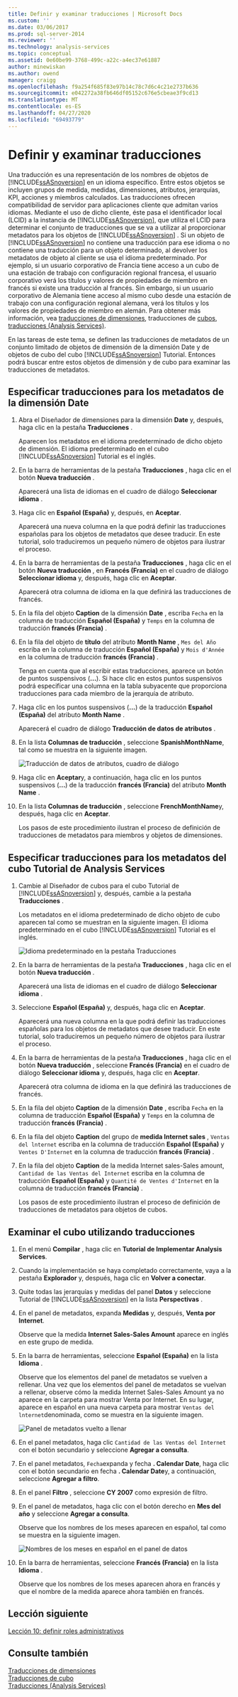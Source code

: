 ```yaml
---
title: Definir y examinar traducciones | Microsoft Docs
ms.custom: ''
ms.date: 03/06/2017
ms.prod: sql-server-2014
ms.reviewer: ''
ms.technology: analysis-services
ms.topic: conceptual
ms.assetid: 0e60be99-3768-499c-a22c-a4ec37e61887
author: minewiskan
ms.author: owend
manager: craigg
ms.openlocfilehash: f9a254f685f83e97b14c78c7d6c4c21e2737b636
ms.sourcegitcommit: e042272a38fb646df05152c676e5cbeae3f9cd13
ms.translationtype: MT
ms.contentlocale: es-ES
ms.lasthandoff: 04/27/2020
ms.locfileid: "69493779"
---
```

# <a name="defining-and-browsing-translations"></a>Definir y examinar traducciones
  Una traducción es una representación de los nombres de objetos de [!INCLUDE[ssASnoversion](../includes/ssasnoversion-md.md)] en un idioma específico. Entre estos objetos se incluyen grupos de medida, medidas, dimensiones, atributos, jerarquías, KPI, acciones y miembros calculados. Las traducciones ofrecen compatibilidad de servidor para aplicaciones cliente que admitan varios idiomas. Mediante el uso de dicho cliente, éste pasa el identificador local (LCID) a la instancia de [!INCLUDE[ssASnoversion](../includes/ssasnoversion-md.md)], que utiliza el LCID para determinar el conjunto de traducciones que se va a utilizar al proporcionar metadatos para los objetos de [!INCLUDE[ssASnoversion](../includes/ssasnoversion-md.md)] . Si un objeto de [!INCLUDE[ssASnoversion](../includes/ssasnoversion-md.md)] no contiene una traducción para ese idioma o no contiene una traducción para un objeto determinado, al devolver los metadatos de objeto al cliente se usa el idioma predeterminado. Por ejemplo, si un usuario corporativo de Francia tiene acceso a un cubo de una estación de trabajo con configuración regional francesa, el usuario corporativo verá los títulos y valores de propiedades de miembro en francés si existe una traducción al francés. Sin embargo, si un usuario corporativo de Alemania tiene acceso al mismo cubo desde una estación de trabajo con una configuración regional alemana, verá los títulos y los valores de propiedades de miembro en alemán. Para obtener más información, vea [traducciones de dimensiones](multidimensional-models-olap-logical-dimension-objects/dimension-translations.md), traducciones de [cubos](multidimensional-models-olap-logical-cube-objects/cube-translations.md), [traducciones &#40;Analysis Services&#41;](translations-analysis-services.md).  
  
 En las tareas de este tema, se definen las traducciones de metadatos de un conjunto limitado de objetos de dimensión de la dimensión Date y de objetos de cubo del cubo [!INCLUDE[ssASnoversion](../includes/ssasnoversion-md.md)] Tutorial. Entonces podrá buscar entre estos objetos de dimensión y de cubo para examinar las traducciones de metadatos.  
  
## <a name="specifying-translations-for-the-date-dimension-metadata"></a>Especificar traducciones para los metadatos de la dimensión Date  
  
1.  Abra el Diseñador de dimensiones para la dimensión **Date** y, después, haga clic en la pestaña **Traducciones** .  
  
     Aparecen los metadatos en el idioma predeterminado de dicho objeto de dimensión. El idioma predeterminado en el cubo [!INCLUDE[ssASnoversion](../includes/ssasnoversion-md.md)] Tutorial es el inglés.  
  
2.  En la barra de herramientas de la pestaña **Traducciones** , haga clic en el botón **Nueva traducción** .  
  
     Aparecerá una lista de idiomas en el cuadro de diálogo **Seleccionar idioma** .  
  
3.  Haga clic en **Español (España)** y, después, en **Aceptar**.  
  
     Aparecerá una nueva columna en la que podrá definir las traducciones españolas para los objetos de metadatos que desee traducir. En este tutorial, solo traduciremos un pequeño número de objetos para ilustrar el proceso.  
  
4.  En la barra de herramientas de la pestaña **Traducciones** , haga clic en el botón **Nueva traducción** , en **Francés (Francia)** en el cuadro de diálogo **Seleccionar idioma** y, después, haga clic en **Aceptar**.  
  
     Aparecerá otra columna de idioma en la que definirá las traducciones de francés.  
  
5.  En la fila del objeto **Caption** de la dimensión **Date** , escriba `Fecha` en la columna de traducción **Español (España)** y `Temps` en la columna de traducción **francés (Francia)** .  
  
6.  En la fila del objeto de **título** del atributo **Month Name** , `Mes del Año` escriba en la columna de traducción **Español (España)** y `Mois d'Année` en la columna de traducción **francés (Francia)** .  
  
     Tenga en cuenta que al escribir estas traducciones, aparece un botón de puntos suspensivos (**...**). Si hace clic en estos puntos suspensivos podrá especificar una columna en la tabla subyacente que proporciona traducciones para cada miembro de la jerarquía de atributo.  
  
7.  Haga clic en los puntos suspensivos (**...**) de la traducción **Español (España)** del atributo **Month Name** .  
  
     Aparecerá el cuadro de diálogo **Traducción de datos de atributos** .  
  
8.  En la lista **Columnas de traducción** , seleccione **SpanishMonthName**, tal como se muestra en la siguiente imagen.  
  
     ![Traducción de datos de atributos, cuadro de diálogo](../../2014/tutorials/media/l9-translations-4.gif "Traducción de datos de atributos, cuadro de diálogo")  
  
9. Haga clic en **Aceptar**y, a continuación, haga clic en los puntos suspensivos (**...**) de la traducción **francés (Francia)** del atributo **Month Name** .  
  
10. En la lista **Columnas de traducción** , seleccione **FrenchMonthName**y, después, haga clic en **Aceptar**.  
  
     Los pasos de este procedimiento ilustran el proceso de definición de traducciones de metadatos para miembros y objetos de dimensiones.  
  
## <a name="specifying-translations-for-the-analysis-services-tutorial-cube-metadata"></a>Especificar traducciones para los metadatos del cubo Tutorial de Analysis Services  
  
1.  Cambie al Diseñador de cubos para el cubo Tutorial de [!INCLUDE[ssASnoversion](../includes/ssasnoversion-md.md)] y, después, cambie a la pestaña **Traducciones** .  
  
     Los metadatos en el idioma predeterminado de dicho objeto de cubo aparecen tal como se muestran en la siguiente imagen. El idioma predeterminado en el cubo [!INCLUDE[ssASnoversion](../includes/ssasnoversion-md.md)] Tutorial es el inglés.  
  
     ![Idioma predeterminado en la pestaña Traducciones](../../2014/tutorials/media/l9-translations-5.gif "Idioma predeterminado en la pestaña Traducciones")  
  
2.  En la barra de herramientas de la pestaña **Traducciones** , haga clic en el botón **Nueva traducción** .  
  
     Aparecerá una lista de idiomas en el cuadro de diálogo **Seleccionar idioma** .  
  
3.  Seleccione **Español (España)** y, después, haga clic en **Aceptar**.  
  
     Aparecerá una nueva columna en la que podrá definir las traducciones españolas para los objetos de metadatos que desee traducir. En este tutorial, solo traduciremos un pequeño número de objetos para ilustrar el proceso.  
  
4.  En la barra de herramientas de la pestaña **Traducciones** , haga clic en el botón **Nueva traducción** , seleccione **Francés (Francia)** en el cuadro de diálogo **Seleccionar idioma** y, después, haga clic en **Aceptar**.  
  
     Aparecerá otra columna de idioma en la que definirá las traducciones de francés.  
  
5.  En la fila del objeto **Caption** de la dimensión **Date** , escriba `Fecha` en la columna de traducción **Español (España)** y `Temps` en la columna de traducción **francés (Francia)** .  
  
6.  En la fila del objeto **Caption** del grupo de **medida Internet sales** , `Ventas del lnternet` escriba en la columna de traducción **Español (España)** y `Ventes D'Internet` en la columna de traducción **francés (Francia)** .  
  
7.  En la fila del objeto **Caption** de la medida Internet sales-Sales amount, `Cantidad de las Ventas del Internet` escriba en la columna de traducción **Español (España)** y `Quantité de Ventes d'Internet` en la columna de traducción **francés (Francia)** .  
  
     Los pasos de este procedimiento ilustran el proceso de definición de traducciones de metadatos para objetos de cubos.  
  
## <a name="browsing-the-cube-by-using-translations"></a>Examinar el cubo utilizando traducciones  
  
1.  En el menú **Compilar** , haga clic en **Tutorial de Implementar Analysis Services**.  
  
2.  Cuando la implementación se haya completado correctamente, vaya a la pestaña **Explorador** y, después, haga clic en **Volver a conectar**.  
  
3.  Quite todas las jerarquías y medidas del panel **Datos** y seleccione Tutorial de [!INCLUDE[ssASnoversion](../includes/ssasnoversion-md.md)] en la lista **Perspectivas** .  
  
4.  En el panel de metadatos, expanda **Medidas** y, después, **Venta por Internet**.  
  
     Observe que la medida **Internet Sales-Sales Amount** aparece en inglés en este grupo de medida.  
  
5.  En la barra de herramientas, seleccione **Español (España)** en la lista **Idioma** .  
  
     Observe que los elementos del panel de metadatos se vuelven a rellenar. Una vez que los elementos del panel de metadatos se vuelvan a rellenar, observe cómo la medida Internet Sales-Sales Amount ya no aparece en la carpeta para mostrar Venta por Internet. En su lugar, aparece en español en una nueva carpeta para mostrar `Ventas del lnternet`denominada, como se muestra en la siguiente imagen.  
  
     ![Panel de metadatos vuelto a llenar](../../2014/tutorials/media/l9-translations-6.gif "Panel de metadatos vuelto a llenar")  
  
6.  En el panel metadatos, haga clic `Cantidad de las Ventas del Internet` con el botón secundario y seleccione **Agregar a consulta**.  
  
7.  En el panel metadatos, `Fecha`expanda y fecha **. Calendar Date**, haga clic con el botón secundario en fecha **. Calendar Date**y, a continuación, seleccione **Agregar a filtro**.  
  
8.  En el panel **Filtro** , seleccione **CY 2007** como expresión de filtro.  
  
9. En el panel de metadatos, haga clic con el botón derecho en **Mes del año** y seleccione **Agregar a consulta**.  
  
     Observe que los nombres de los meses aparecen en español, tal como se muestra en la siguiente imagen.  
  
     ![Nombres de los meses en español en el panel de datos](../../2014/tutorials/media/l9-translations-7.gif "Nombres de los meses en español en el panel de datos")  
  
10. En la barra de herramientas, seleccione **Francés (Francia)** en la lista **Idioma** .  
  
     Observe que los nombres de los meses aparecen ahora en francés y que el nombre de la medida aparece ahora también en francés.  
  
## <a name="next-lesson"></a>Lección siguiente  
 [Lección 10: definir roles administrativos](lesson-10-defining-administrative-roles.md)  
  
## <a name="see-also"></a>Consulte también  
 [Traducciones de dimensiones](multidimensional-models-olap-logical-dimension-objects/dimension-translations.md)   
 [Traducciones de cubo](multidimensional-models-olap-logical-cube-objects/cube-translations.md)   
 [Traducciones &#40;Analysis Services&#41;](translations-analysis-services.md)  
  
  
